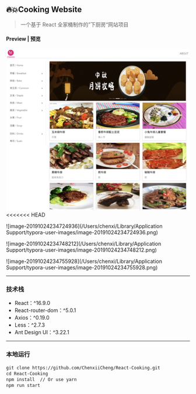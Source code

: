 ## 🔥💥Cooking Website

> 一个基于 React 全家桶制作的”下厨房“网站项目

[website]: cooking.chenxii.xyz

#### Preview | 预览

![image-20191024232242863](./imgs/cooking-react.jpeg)
<<<<<<< HEAD



![image-20191024234724936](/Users/chenxi/Library/Application Support/typora-user-images/image-20191024234724936.png)



![image-20191024234748212](/Users/chenxi/Library/Application Support/typora-user-images/image-20191024234748212.png)



![image-20191024234755928](/Users/chenxi/Library/Application Support/typora-user-images/image-20191024234755928.png)



---

### 技术栈

- React：^16.9.0
- React-router-dom：^5.0.1
- Axios：^0.19.0
- Less：^2.7.3
- Ant Design UI：^3.22.1

---

### 本地运行

```
git clone https://github.com/ChenxiiCheng/React-Cooking.git
cd React-Cooking
npm install  // Or use yarn
npm run start
```

